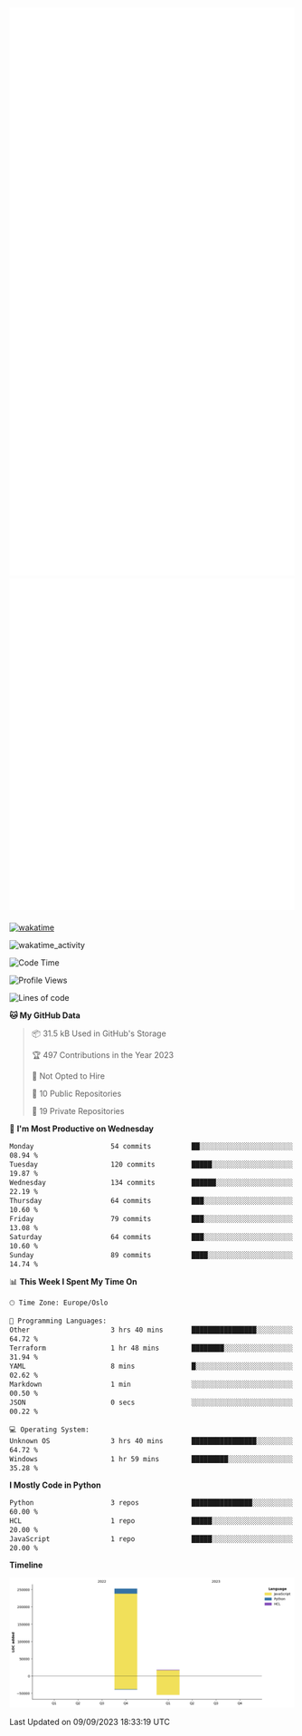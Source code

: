 ![Metrics](/metrics.svg)![Additional metrics](metrics.additional.svg)
----------------------------------------------------------------------------------------------------------------------------------------------------

[![wakatime](https://wakatime.com/badge/user/139c3dc8-b99d-475a-b6b4-e7663d03add8.svg)](https://wakatime.com/@139c3dc8-b99d-475a-b6b4-e7663d03add8)

![wakatime_activity](https://wakatime.com/share/@merca/d0fb6363-0f77-40ae-9525-9b9347ed2e36.svg)

<!--START_SECTION:waka-->
![Code Time](http://img.shields.io/badge/Code%20Time-6%2C750%20hrs%2039%20mins-blue)

![Profile Views](http://img.shields.io/badge/Profile%20Views-0-blue)

![Lines of code](https://img.shields.io/badge/From%20Hello%20World%20I%27ve%20Written-270.4%20thousand%20lines%20of%20code-blue)

**🐱 My GitHub Data** 

> 📦 31.5 kB Used in GitHub's Storage 
 > 
> 🏆 497 Contributions in the Year 2023
 > 
> 🚫 Not Opted to Hire
 > 
> 📜 10 Public Repositories 
 > 
> 🔑 19 Private Repositories 
 > 
📅 **I'm Most Productive on Wednesday** 

```text
Monday                   54 commits          ██░░░░░░░░░░░░░░░░░░░░░░░   08.94 % 
Tuesday                  120 commits         █████░░░░░░░░░░░░░░░░░░░░   19.87 % 
Wednesday                134 commits         ██████░░░░░░░░░░░░░░░░░░░   22.19 % 
Thursday                 64 commits          ███░░░░░░░░░░░░░░░░░░░░░░   10.60 % 
Friday                   79 commits          ███░░░░░░░░░░░░░░░░░░░░░░   13.08 % 
Saturday                 64 commits          ███░░░░░░░░░░░░░░░░░░░░░░   10.60 % 
Sunday                   89 commits          ████░░░░░░░░░░░░░░░░░░░░░   14.74 % 
```


📊 **This Week I Spent My Time On** 

```text
🕑︎ Time Zone: Europe/Oslo

💬 Programming Languages: 
Other                    3 hrs 40 mins       ████████████████░░░░░░░░░   64.72 % 
Terraform                1 hr 48 mins        ████████░░░░░░░░░░░░░░░░░   31.94 % 
YAML                     8 mins              █░░░░░░░░░░░░░░░░░░░░░░░░   02.62 % 
Markdown                 1 min               ░░░░░░░░░░░░░░░░░░░░░░░░░   00.50 % 
JSON                     0 secs              ░░░░░░░░░░░░░░░░░░░░░░░░░   00.22 % 

💻 Operating System: 
Unknown OS               3 hrs 40 mins       ████████████████░░░░░░░░░   64.72 % 
Windows                  1 hr 59 mins        █████████░░░░░░░░░░░░░░░░   35.28 % 
```

**I Mostly Code in Python** 

```text
Python                   3 repos             ███████████████░░░░░░░░░░   60.00 % 
HCL                      1 repo              █████░░░░░░░░░░░░░░░░░░░░   20.00 % 
JavaScript               1 repo              █████░░░░░░░░░░░░░░░░░░░░   20.00 % 
```



**Timeline**

![Lines of Code chart](https://raw.githubusercontent.com/merca/merca/current/assets/bar_graph.png)


 Last Updated on 09/09/2023 18:33:19 UTC
<!--END_SECTION:waka-->
